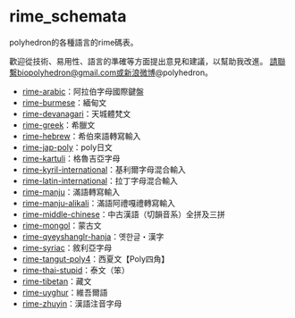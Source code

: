 # rime_schemata

polyhedron的各種語言的rime碼表。

歡迎從技術、易用性、語言的準確等方面提出意見和建議，以幫助我改進。
請聯繫biopolyhedron@gmail.com或新浪微博@polyhedron。

- [rime-arabic](https://github.com/biopolyhedron/rime-arabic)：阿拉伯字母國際鍵盤
- [rime-burmese](https://github.com/biopolyhedron/rime-burmese)：緬甸文
- [rime-devanagari](https://github.com/biopolyhedron/rime-devanagari)：天城體梵文
- [rime-greek](https://github.com/biopolyhedron/rime-greek)：希臘文
- [rime-hebrew](https://github.com/biopolyhedron/rime-hebrew)：希伯來語轉寫輸入
- [rime-jap-poly](https://github.com/biopolyhedron/rime-jap-poly)：poly日文
- [rime-kartuli](https://github.com/biopolyhedron/rime-kartuli)：格魯吉亞字母
- [rime-kyril-international](https://github.com/biopolyhedron/rime-kyril-international)：基利爾字母混合輸入
- [rime-latin-international](https://github.com/biopolyhedron/rime-latin-international)：拉丁字母混合輸入
- [rime-manju](https://github.com/biopolyhedron/rime-manju)：滿語轉寫輸入
- [rime-manju-alikali](https://github.com/biopolyhedron/rime-manju-alikali)：滿語阿禮嘎禮轉寫輸入
- [rime-middle-chinese](https://github.com/biopolyhedron/rime-middle-chinese)：中古漢語（切韻音系）全拼及三拼
- [rime-mongol](https://github.com/biopolyhedron/rime-mongol)：蒙古文
- [rime-qyeyshanglr-hanja](https://github.com/biopolyhedron/rime-qyeyshanglr-hanja)：옛한글・漢字
- [rime-syriac](https://github.com/biopolyhedron/rime-syriac)：敘利亞字母
- [rime-tangut-poly4](https://github.com/biopolyhedron/rime-tangut-poly4)：西夏文【Poly四角】
- [rime-thai-stupid](https://github.com/biopolyhedron/rime-thai-stupid)：泰文（笨）
- [rime-tibetan](https://github.com/biopolyhedron/rime-tibetan)：藏文
- [rime-uyghur](https://github.com/biopolyhedron/rime-uyghur)：維吾爾語
- [rime-zhuyin](https://github.com/biopolyhedron/rime-zhuyin)：漢語注音字母
